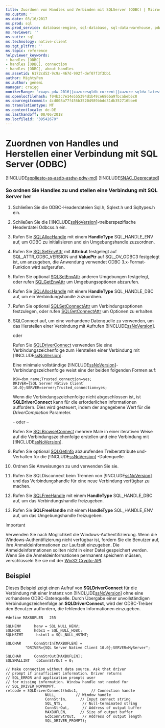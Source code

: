 ```yaml
---
title: Zuordnen von Handles und Verbinden mit SQLServer (ODBC) | Microsoft-Dokumentation
ms.custom: ''
ms.date: 03/16/2017
ms.prod: sql
ms.prod_service: database-engine, sql-database, sql-data-warehouse, pdw
ms.reviewer: ''
ms.suite: sql
ms.technology: native-client
ms.tgt_pltfrm: ''
ms.topic: reference
helpviewer_keywords:
- handles [ODBC]
- handles [ODBC], connection
- handles [ODBC], about handles
ms.assetid: 6172cd52-9c9a-467d-992f-def07f3f3bb1
author: MightyPen
ms.author: genemi
manager: craigg
monikerRange: '>=aps-pdw-2016||=azuresqldb-current||=azure-sqldw-latest||>=sql-server-2016||=sqlallproducts-allversions||>=sql-server-linux-2017'
ms.openlocfilehash: f04b3c7e14e5b5394d1b49ce686ba9fbcabeb5c0
ms.sourcegitcommit: 4cd008a77f456b35204989bbdd31db352716bbe6
ms.translationtype: MT
ms.contentlocale: de-DE
ms.lasthandoff: 08/06/2018
ms.locfileid: "39542670"
---
```

# <a name="allocate-handles-and-connect-to-sql-server-odbc"></a>Zuordnen von Handles und Herstellen einer Verbindung mit SQL Server (ODBC)
[!INCLUDE[appliesto-ss-asdb-asdw-pdw-md](../../includes/appliesto-ss-asdb-asdw-pdw-md.md)]
[!INCLUDE[SNAC_Deprecated](../../includes/snac-deprecated.md)]

    
### <a name="to-allocate-handles-and-connect-to-sql-server"></a>So ordnen Sie Handles zu und stellen eine Verbindung mit SQL Server her  
  
1.  Schließen Sie die ODBC-Headerdateien Sql.h, Sqlext.h und Sqltypes.h ein.  
  
2.  Schließen Sie die [!INCLUDE[ssNoVersion](../../includes/ssnoversion-md.md)]-treiberspezifische Headerdatei Odbcss.h ein.  
  
3.  Rufen Sie [SQLAllocHandle](http://go.microsoft.com/fwlink/?LinkId=58396) mit einem **HandleType** SQL_HANDLE_ENV auf, um ODBC zu initialisieren und ein Umgebungshandle zuzuordnen.  
  
4.  Rufen Sie [SQLSetEnvAttr](../../relational-databases/native-client-odbc-api/sqlsetenvattr.md) mit **Attribut** festgelegt auf SQL_ATTR_ODBC_VERSION und **ValuePtr** auf SQL_OV_ODBC3 festgelegt ist, um anzugeben, die Anwendung verwendet ODBC 3.x-Format-Funktion wird aufgerufen.  
  
5.  Rufen Sie optional [SQLSetEnvAttr](../../relational-databases/native-client-odbc-api/sqlsetenvattr.md) anderen Umgebungen festgelegt, oder rufen [SQLGetEnvAttr](http://go.microsoft.com/fwlink/?LinkId=58403) um Umgebungsoptionen abzurufen.  
  
6.  Rufen Sie [SQLAllocHandle](http://go.microsoft.com/fwlink/?LinkId=58396) mit einem **HandleType** SQL_HANDLE_DBC auf, um ein Verbindungshandle zuzuordnen.  
  
7.  Rufen Sie optional [SQLSetConnectAttr](../../relational-databases/native-client-odbc-api/sqlsetconnectattr.md) um Verbindungsoptionen festzulegen, oder rufen [SQLGetConnectAttr](../../relational-databases/native-client-odbc-api/sqlgetconnectattr.md) um Optionen zu erhalten.  
  
8.  SQLConnect auf, um eine vorhandene Datenquelle zu verwenden, um das Herstellen einer Verbindung mit Aufrufen [!INCLUDE[ssNoVersion](../../includes/ssnoversion-md.md)].  
  
     oder  
  
     Rufen Sie [SQLDriverConnect](../../relational-databases/native-client-odbc-api/sqldriverconnect.md) verwenden Sie eine Verbindungszeichenfolge zum Herstellen einer Verbindung mit [!INCLUDE[ssNoVersion](../../includes/ssnoversion-md.md)].  
  
     Eine minimale vollständige [!INCLUDE[ssNoVersion](../../includes/ssnoversion-md.md)]-Verbindungszeichenfolge weist eine der beiden folgenden Formen auf:  
  
    ```  
    DSN=dsn_name;Trusted_connection=yes;  
    DRIVER={SQL Server Native Client 10.0};SERVER=server;Trusted_connection=yes;  
    ```  
  
     Wenn die Verbindungszeichenfolge nicht abgeschlossen ist, ist **SQLDriverConnect** kann für die erforderlichen Informationen auffordern. Dies wird gesteuert, indem der angegebene Wert für die *DriverCompletion* Parameter.  
  
     \- oder –  
  
     Rufen Sie [SQLBrowseConnect](../../relational-databases/native-client-odbc-api/sqlbrowseconnect.md) mehrere Male in einer iterativen Weise auf die Verbindungszeichenfolge erstellen und eine Verbindung mit [!INCLUDE[ssNoVersion](../../includes/ssnoversion-md.md)].  
  
9. Rufen Sie optional [SQLGetInfo](../../relational-databases/native-client-odbc-api/sqlgetinfo.md) abzurufenden Treiberattribute und-Verhalten für die [!INCLUDE[ssNoVersion](../../includes/ssnoversion-md.md)] -Datenquelle.  
  
10. Ordnen Sie Anweisungen zu und verwenden Sie sie.  
  
11. Rufen Sie SQLDisconnect beim Trennen von [!INCLUDE[ssNoVersion](../../includes/ssnoversion-md.md)] und das Verbindungshandle für eine neue Verbindung verfügbar zu machen.  
  
12. Rufen Sie [SQLFreeHandle](../../relational-databases/native-client-odbc-api/sqlfreehandle.md) mit einem **HandleType** SQL_HANDLE_DBC auf, um das Verbindungshandle freizugeben.  
  
13. Rufen Sie **SQLFreeHandle** mit einem **HandleType** SQL_HANDLE_ENV auf, um das Umgebungshandle freizugeben.  
  
> [!IMPORTANT]  
>  Verwenden Sie nach Möglichkeit die Windows-Authentifizierung. Wenn die Windows-Authentifizierung nicht verfügbar ist, fordern Sie die Benutzer auf, ihre Anmeldeinformationen zur Laufzeit einzugeben. Die Anmeldeinformationen sollten nicht in einer Datei gespeichert werden. Wenn Sie die Anmeldeinformationen permanent speichern müssen, verschlüsseln Sie sie mit der [Win32 Crypto-API](http://go.microsoft.com/fwlink/?LinkId=64532).  
  
## <a name="example"></a>Beispiel  
 Dieses Beispiel zeigt einen Aufruf von **SQLDriverConnect** für die Verbindung mit einer Instanz von [!INCLUDE[ssNoVersion](../../includes/ssnoversion-md.md)] ohne eine vorhandene ODBC-Datenquelle. Durch Übergabe einer unvollständigen Verbindungszeichenfolge an **SQLDriverConnect**, wird der ODBC-Treiber den Benutzer auffordern, die fehlenden Informationen einzugeben.  
  
```  
#define MAXBUFLEN   255  
  
SQLHENV      henv = SQL_NULL_HENV;  
SQLHDBC      hdbc1 = SQL_NULL_HDBC;  
SQLHSTMT      hstmt1 = SQL_NULL_HSTMT;  
  
SQLCHAR      ConnStrIn[MAXBUFLEN] =  
         "DRIVER={SQL Server Native Client 10.0};SERVER=MyServer";  
  
SQLCHAR      ConnStrOut[MAXBUFLEN];  
SQLSMALLINT   cbConnStrOut = 0;  
  
// Make connection without data source. Ask that driver   
// prompt if insufficient information. Driver returns  
// SQL_ERROR and application prompts user  
// for missing information. Window handle not needed for  
// SQL_DRIVER_NOPROMPT.  
retcode = SQLDriverConnect(hdbc1,      // Connection handle  
                  NULL,         // Window handle  
                  ConnStrIn,      // Input connect string  
                  SQL_NTS,         // Null-terminated string  
                  ConnStrOut,      // Address of output buffer  
                  MAXBUFLEN,      // Size of output buffer  
                  &cbConnStrOut,   // Address of output length  
                  SQL_DRIVER_PROMPT);  
```  
  
  

